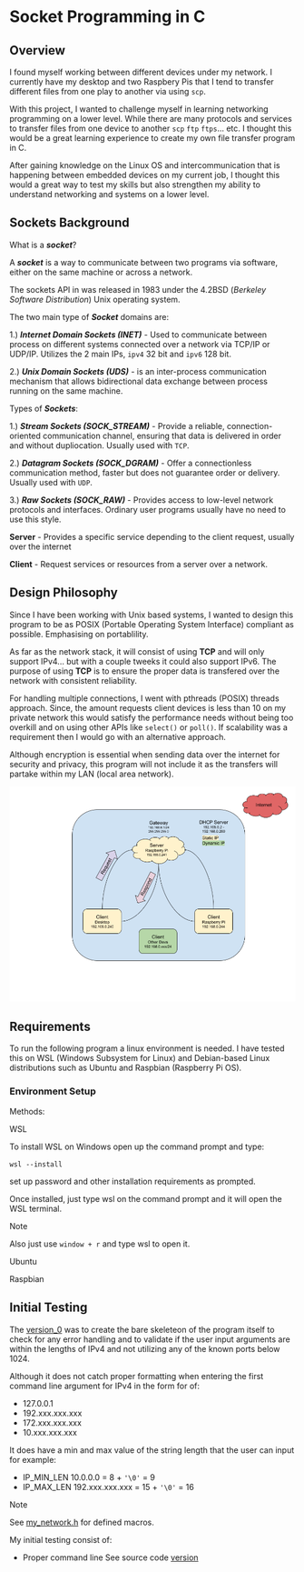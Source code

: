 # Socket Programming in C

## Overview

I found myself working between different devices under my network. I currently have my desktop and two Raspbery Pis that I tend to transfer different files from one play to another via using `scp`. 

With this project, I wanted to challenge myself in learning networking programming on a lower level. While there are many protocols and services to transfer files from one device to another `scp` `ftp` `ftps`... etc. I thought this would be a great learning experience to create my own file transfer program in C.

After gaining knowledge on the Linux OS and intercommunication that is happening between embedded devices on my current job, I thought this would a great way to test my skills but also strengthen my ability to understand networking and systems on a lower level.

## Sockets Background

What is a ***socket***?

A ***socket*** is a way to communicate between two programs via software, either on the same machine or across a network.

The sockets API in was released in 1983 under the 4.2BSD (_Berkeley Software Distribution_) Unix operating system.

The two main type of ***Socket*** domains are:

1.) ***Internet Domain Sockets (INET)*** - Used to communicate between process on different systems connected over a network via TCP/IP or UDP/IP. Utilizes the 2 main IPs, `ipv4` 32 bit and `ipv6` 128 bit.

2.) ***Unix Domain Sockets (UDS)*** - is an inter-process communication mechanism that allows bidirectional data exchange between process running on the same machine.

Types of ***Sockets***:

1.) ***Stream Sockets (SOCK_STREAM)*** - Provide a reliable, connection-oriented communication channel, ensuring that data is delivered in order and without dupliocation. Usually used with `TCP`. 

2.) ***Datagram Sockets (SOCK_DGRAM)*** - Offer a connectionless communication method, faster but does not guarantee order or delivery. Usually used with `UDP`. 

3.) ***Raw Sockets (SOCK_RAW)*** - Provides access to low-level network protocols and interfaces. Ordinary user programs usually have no need to use this style. 

**Server** - Provides a specific service depending to the client request, usually over the internet

**Client** - Request services or resources from a server over a network.

## Design Philosophy

Since I have been working with Unix based systems, I wanted to design this program to be as POSIX (Portable Operating System Interface) compliant as possible. Emphasising on portablility.

As far as the network stack, it will consist of using **TCP** and will only support IPv4... but with a couple tweeks it could also support IPv6. The purpose of using **TCP** is to ensure the proper data is transfered over the network with consistent reliability. 

For handling multiple connections, I went with pthreads (POSIX) threads approach. Since, the amount requests client devices is less than 10 on my private network this would satisfy the performance needs without being too overkill and on using other APIs like `select()` or `poll()`. If scalability was a requirement then I would go with an alternative approach.

Although encryption is essential when sending data over the internet for security and privacy, this program will not include it as the transfers will partake within my LAN (local area network).

![program flow](images/flow_chart.png "Program Flow Chart")

## Requirements

To run the following program a linux environment is needed. I have tested this on WSL (Windows Subsystem for Linux) and Debian-based Linux distributions such as Ubuntu and Raspbian (Raspberry Pi OS).

### Environment Setup

Methods:

WSL 

To install WSL on Windows open up the command prompt and type:
```
wsl --install
```
set up password and other installation requirements as prompted.

Once installed, just type wsl on the command prompt and it will open the WSL terminal.

> [!NOTE]
> Also just use `window + r` and type wsl to open it.

Ubuntu

Raspbian

## Initial Testing

The [version_0](src/Version_0/my_networking.c) was to create the bare skeleteon of the program itself to check for any error handling and to validate if the user input arguments are within the lengths of IPv4 and not utilizing any of the known ports below 1024. 

Although it does not catch proper formatting when entering the first command line argument for IPv4 in the form for of:

- 127.0.0.1
- 192.xxx.xxx.xxx
- 172.xxx.xxx.xxx
- 10.xxx.xxx.xxx

It does have a min and max value of the string length that the user can input for example:

- IP_MIN_LEN 10.0.0.0 = 8 + `'\0'` = 9
- IP_MAX_LEN 192.xxx.xxx.xxx = 15 + `'\0'` = 16

> [!NOTE]
> See [my_network.h](src/Version_0/my_networking.h) for defined macros.

My initial testing consist of:

- Proper command line 
See source code [version](src/Version_0/my_networking.c)
